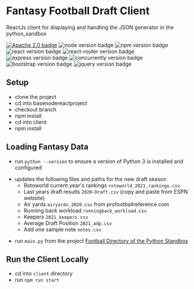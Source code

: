 # Fantasy Football Draft Client
ReactJs client for displaying and handling the JSON generator in the python_sandbox

[![Apache 2.0 badge](http://img.shields.io/badge/license-apache_2.0-brightgreen.svg)](https://www.apache.org/licenses/LICENSE-2.0)
![node version badge](https://img.shields.io/badge/node-v12.11.1-blue?logo=Node.js "node version")
![npm version badge](https://img.shields.io/badge/npm-v6.13.4-blue?logo=npm "npm version")
![react version badge](https://img.shields.io/badge/react-v16.12.0-blue?logo=react "react version")
![react-router version badge](https://img.shields.io/badge/react_router-v5.1.2-blue "react dom version")
![express version badge](https://img.shields.io/badge/express-v4.17.1-blue "express version")
![concurrently version badge](https://img.shields.io/badge/concurrently-v5.0.2-blue "concurrently version")
![bootstrap version badge](https://img.shields.io/badge/bootstrap-v4.4.1-blue?logo=bootstrap "bootsrap version")
![jquery version badge](https://img.shields.io/badge/jQuery-v3.4.1-blue?logo=jquery "jQuery version")

## Setup
- clone the project
- cd into basenodereactproject
- checkout branch 
- npm install
- cd into client
- npm install

## Loading Fantasy Data
- run ```python --version``` to ensure a version of Python 3 is installed and configured
* updates the following files and paths for the new draft season
  * Rotoworld current year's rankings ```rotoworld_2021_rankings.csv```
  * Last years draft resutls ```2020-Draft.csv``` (copy and paste from ESPN website)
  * Air yards ```airyards_2020.csv``` from profootballreference.com
  * Running back workload ```runningback_workload.csv```
  * Keepers ```2021_keepers.csv``` 
  * Average Draft Position ```2021_adp.csv```
  * Add one sample note ```notes.csv```
- run ```main.py``` from the project [Football Directory of the Python Standbox](https://github.com/palburtus/python-sandbox/tree/master/football)

## Run the Client Locally
- cd into ```client``` directory
- run ```npm run start```
